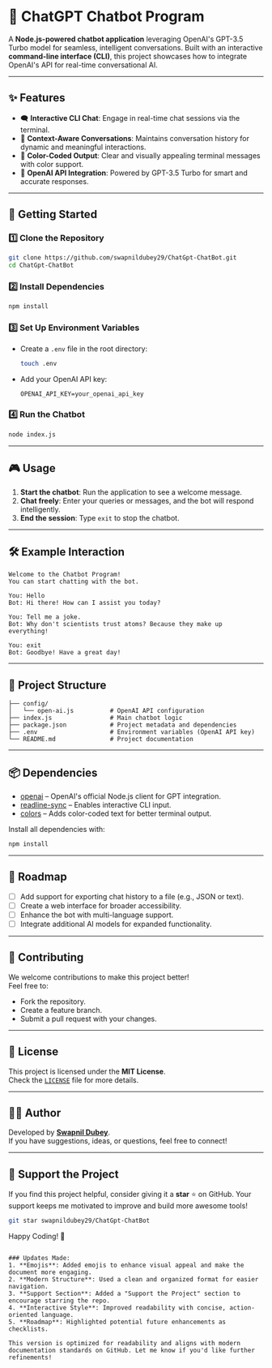 
# 🤖 ChatGPT Chatbot Program

A **Node.js-powered chatbot application** leveraging OpenAI's GPT-3.5 Turbo model for seamless, intelligent conversations. Built with an interactive **command-line interface (CLI)**, this project showcases how to integrate OpenAI's API for real-time conversational AI.

---

## ✨ Features

- 🗨️ **Interactive CLI Chat**: Engage in real-time chat sessions via the terminal.
- 🧠 **Context-Aware Conversations**: Maintains conversation history for dynamic and meaningful interactions.
- 🎨 **Color-Coded Output**: Clear and visually appealing terminal messages with color support.
- 🚀 **OpenAI API Integration**: Powered by GPT-3.5 Turbo for smart and accurate responses.

---

## 🚀 Getting Started

### 1️⃣ Clone the Repository
```bash
git clone https://github.com/swapnildubey29/ChatGpt-ChatBot.git
cd ChatGpt-ChatBot
```

### 2️⃣ Install Dependencies
```bash
npm install
```

### 3️⃣ Set Up Environment Variables
- Create a `.env` file in the root directory:
  ```bash
  touch .env
  ```
- Add your OpenAI API key:
  ```plaintext
  OPENAI_API_KEY=your_openai_api_key
  ```

### 4️⃣ Run the Chatbot
```bash
node index.js
```

---

## 🎮 Usage

1. **Start the chatbot**: Run the application to see a welcome message.
2. **Chat freely**: Enter your queries or messages, and the bot will respond intelligently.
3. **End the session**: Type `exit` to stop the chatbot.

---

## 🛠 Example Interaction

```plaintext
Welcome to the Chatbot Program!
You can start chatting with the bot.

You: Hello
Bot: Hi there! How can I assist you today?

You: Tell me a joke.
Bot: Why don't scientists trust atoms? Because they make up everything!

You: exit
Bot: Goodbye! Have a great day!
```

---

## 📂 Project Structure

```
├── config/
│   └── open-ai.js          # OpenAI API configuration
├── index.js                # Main chatbot logic
├── package.json            # Project metadata and dependencies
├── .env                    # Environment variables (OpenAI API key)
└── README.md               # Project documentation
```

---

## 📦 Dependencies

- [openai](https://www.npmjs.com/package/openai) – OpenAI's official Node.js client for GPT integration.
- [readline-sync](https://www.npmjs.com/package/readline-sync) – Enables interactive CLI input.
- [colors](https://www.npmjs.com/package/colors) – Adds color-coded text for better terminal output.

Install all dependencies with:
```bash
npm install
```

---

## 🚀 Roadmap

- [ ] Add support for exporting chat history to a file (e.g., JSON or text).
- [ ] Create a web interface for broader accessibility.
- [ ] Enhance the bot with multi-language support.
- [ ] Integrate additional AI models for expanded functionality.

---

## 🤝 Contributing

We welcome contributions to make this project better!  
Feel free to:
- Fork the repository.
- Create a feature branch.
- Submit a pull request with your changes.

---

## 📜 License

This project is licensed under the **MIT License**.  
Check the [`LICENSE`](LICENSE) file for more details.

---

## 👨‍💻 Author

Developed by **[Swapnil Dubey](https://github.com/swapnildubey29)**.  
If you have suggestions, ideas, or questions, feel free to connect!

---

## 🌟 Support the Project

If you find this project helpful, consider giving it a **star** ⭐ on GitHub. Your support keeps me motivated to improve and build more awesome tools!

```bash
git star swapnildubey29/ChatGpt-ChatBot
```

Happy Coding! 🚀
```

### Updates Made:
1. **Emojis**: Added emojis to enhance visual appeal and make the document more engaging.
2. **Modern Structure**: Used a clean and organized format for easier navigation.
3. **Support Section**: Added a "Support the Project" section to encourage starring the repo.
4. **Interactive Style**: Improved readability with concise, action-oriented language.
5. **Roadmap**: Highlighted potential future enhancements as checklists.

This version is optimized for readability and aligns with modern documentation standards on GitHub. Let me know if you'd like further refinements!
